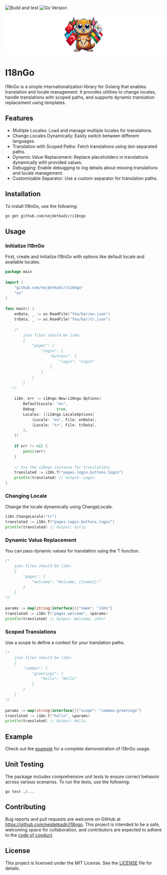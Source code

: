 ![Build and test](https://github.com/nejdetkadir/i18ngo/actions/workflows/main.yml/badge.svg?branch=main)
![Go Version](https://img.shields.io/badge/go_version-_1.23.1-007d9c.svg)


![cover](docs/cover.png)

# I18nGo

I18nGo is a simple internationalization library for Golang that enables translation and locale management. It provides utilities to change locales, handle translations with scoped paths, and supports dynamic translation replacement using templates.

## Features
- Multiple Locales: Load and manage multiple locales for translations.
- Change Locales Dynamically: Easily switch between different languages.
- Translation with Scoped Paths: Fetch translations using dot-separated paths.
- Dynamic Value Replacement: Replace placeholders in translations dynamically with provided values.
- Debugging: Enable debugging to log details about missing translations and locale management.
- Customizable Separator: Use a custom separator for translation paths.

## Installation
To install I18nGo, use the following:

```bash
go get github.com/nejdetkadir/i18ngo
```

## Usage
### Initialize I18nGo
First, create and initialize I18nGo with options like default locale and available locales.

```go
package main

import (
    "github.com/nejdetkadir/i18ngo"
    "os"
)

func main() {
    enData, _ := os.ReadFile("foo/bar/en.json")
    trData, _ := os.ReadFile("foo/bar/tr.json")
	
    /*
        json files should be like:
        {
            "pages": {
                "login": {
                    "buttons": {
                        "login": "Login"
                    }
                }
            }
        }
   */

    i18n, err := i18ngo.New(i18ngo.Options{
        DefaultLocale: "en",
        Debug:         true,
        Locales: []i18ngo.LocaleOptions{
            {Locale: "en", File: enData},
            {Locale: "tr", File: trData},
        },
    })

    if err != nil {
        panic(err)
    }

    // Use the i18ngo instance for translations
    translated := i18n.T("pages.login.buttons.login")
    println(translated) // Output: Login
}
```

### Changing Locale
Change the locale dynamically using ChangeLocale.

```go
i18n.ChangeLocale("tr")
translated := i18n.T("pages.login.buttons.login")
println(translated) // Output: Giriş
```

### Dynamic Value Replacement
You can pass dynamic values for translation using the T function.

```go
/*
    json files should be like:
    {
        "pages": {
            "welcome": "Welcome, {{name}}!"
        }
    }
*/

params := map[string]interface{}{"name": "John"}
translated := i18n.T("pages.welcome", &params)
println(translated) // Output: Welcome, John!
```

### Scoped Translations
Use a scope to define a context for your translation paths.

```go
/*
    json files should be like:
    {
        "common": {
            "greetings": {
                "hello": "Hello"
            }
        }
    }
*/

params := map[string]interface{}{"scope": "common.greetings"}
translated := i18n.T("hello", &params)
println(translated) // Output: Hello
```

## Example
Check out the [example](example/main.go) for a complete demonstration of I18nGo usage.

## Unit Testing
The package includes comprehensive unit tests to ensure correct behavior across various scenarios. To run the tests, use the following:

```b![cover.png](../../../Downloads/cover.png)ash
go test ./...
```

## Contributing
Bug reports and pull requests are welcome on GitHub at https://github.com/nejdetkadir/i18ngo. This project is intended to be a safe, welcoming space for collaboration, and contributors are expected to adhere to the [code of conduct](https://github.com/nejdetkadir/statemachine/blob/main/CODE_OF_CONDUCT.md).

## License
This project is licensed under the MIT License. See the [LICENSE](LICENSE) file for details.
